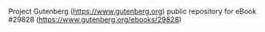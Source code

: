 Project Gutenberg (https://www.gutenberg.org) public repository for eBook #29828 (https://www.gutenberg.org/ebooks/29828)
